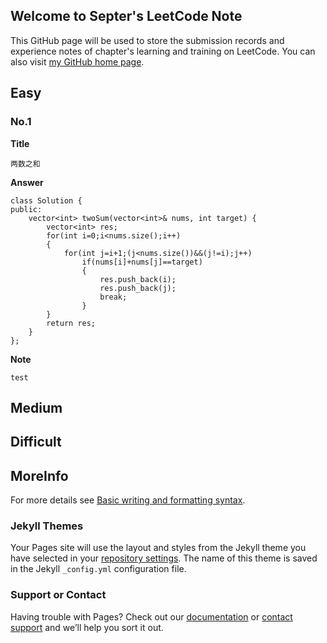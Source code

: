 ## Welcome to Septer's LeetCode Note

This GitHub page will be used to store the submission records and experience notes of chapter's learning and training on LeetCode. You can also visit [my GitHub home page](https://github.com/Septerxy).

## Easy

### No.1

**Title**
```
两数之和
```
**Answer**
```
class Solution {
public:
    vector<int> twoSum(vector<int>& nums, int target) {
        vector<int> res;
        for(int i=0;i<nums.size();i++)
        {
            for(int j=i+1;(j<nums.size())&&(j!=i);j++)
                if(nums[i]+nums[j]==target)
                {
                    res.push_back(i);
                    res.push_back(j);
                    break;
                }
        }
        return res;
    }
};
```
**Note**
```
test
```

## Medium

## Difficult


## MoreInfo
For more details see [Basic writing and formatting syntax](https://docs.github.com/en/github/writing-on-github/getting-started-with-writing-and-formatting-on-github/basic-writing-and-formatting-syntax).

### Jekyll Themes

Your Pages site will use the layout and styles from the Jekyll theme you have selected in your [repository settings](https://github.com/Septerxy/LeetCode.github.io/settings/pages). The name of this theme is saved in the Jekyll `_config.yml` configuration file.

### Support or Contact

Having trouble with Pages? Check out our [documentation](https://docs.github.com/categories/github-pages-basics/) or [contact support](https://support.github.com/contact) and we’ll help you sort it out.
